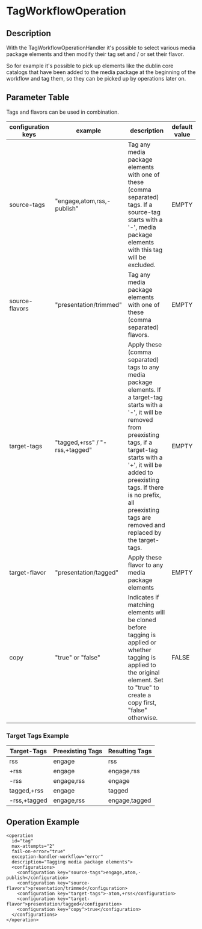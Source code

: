 # TagWorkflowOperation

## Description
With the TagWorkflowOperationHandler it's possible to select various media package elements and then modify their tag set and / or set their flavor.

So for example it's possible to pick up elements like the dublin core catalogs that have been added to the media package at the beginning of the workflow and tag them, so they can be picked up by operations later on.

## Parameter Table
Tags and flavors can be used in combination.

|configuration keys|example|description|default value|
|------------------|-------|-----------|-------------|
|source-tags|"engage,atom,rss,-publish"|Tag any media package elements with one of these (comma separated) tags. If a source-tag starts with a '-', media package elements with this tag will be excluded.|EMPTY|
|source-flavors|"presentation/trimmed"|Tag any media package elements with one of these (comma separated) flavors.|EMPTY|
|target-tags|"tagged,+rss" / "-rss,+tagged"|Apply these (comma separated) tags to any media package elements. If a target-tag starts with a '-', it will be removed from preexisting tags, if a target-tag starts with a '+', it will be added to preexisting tags. If there is no prefix, all preexisting tags are removed and replaced by the target-tags.|EMPTY|
|target-flavor|"presentation/tagged"|Apply these flavor to any media package elements|EMPTY|
|copy|"true" or "false"|Indicates if matching elements will be cloned before tagging is applied or whether tagging is applied to the original element. Set to "true" to create a copy first, "false" otherwise.|FALSE|

### Target Tags Example

|Target-Tags|Preexisting Tags|Resulting Tags|
|-----------|----------------|--------------|
|rss|engage|rss|
|+rss|engage|engage,rss|
|-rss|engage,rss|engage|
|tagged,+rss|engage|tagged|
|-rss,+tagged|engage,rss|engage,tagged|

## Operation Example

    <operation
      id="tag"
      max-attempts="2"
      fail-on-error="true"
      exception-handler-workflow="error"
      description="Tagging media package elements">
      <configurations>
        <configuration key="source-tags">engage,atom,-publish</configuration>
        <configuration key="source-flavors">presentation/trimmed</configuration>
        <configuration key="target-tags">-atom,+rss</configuration>
        <configuration key="target-flavor">presentation/tagged</configuration>
        <configuration key="copy">true</configuration>
      </configurations>
    </operation>
